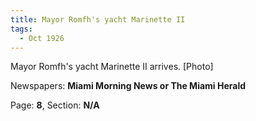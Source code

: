 ```yaml
---  
title: Mayor Romfh's yacht Marinette II  
tags:  
  - Oct 1926  
---  
```

  
Mayor Romfh's yacht Marinette II arrives. [Photo]  
  
Newspapers: **Miami Morning News or The Miami Herald**  
  
Page: **8**, Section: **N/A** 
